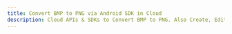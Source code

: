 ---title: Convert BMP to PNG via Android SDK in Clouddescription: Cloud APIs & SDKs to Convert BMP to PNG. Also Create, Edit & Render Microsoft Word & OpenOffice documents in the Cloud.---